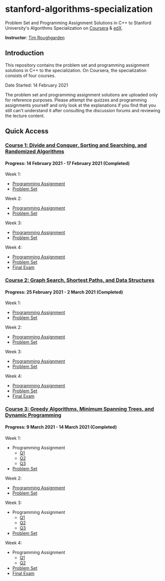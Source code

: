# stanford-algorithms-specialization
Problem Set and Programming Assignment Solutions in C++ to Stanford University's Algorithms Specialization on [Coursera](https://www.coursera.org/specializations/algorithms) &amp; [edX](https://www.edx.org/course/algorithms-design-and-analysis).

**Instructor**: [Tim Roughgarden](https://www.coursera.org/instructor/~768)

## Introduction
This repository contains the problem set and programming assignment solutions in C++ to the specialization. On Coursera, the specialization consists of four courses.

Date Started: 14 February 2021

The problem set and programming assignment solutions are uploaded only for reference purposes. Please attempt the quizzes and programming assignments yourself and only look at the explanations if you find that you still can't understand it after consulting the discussion forums and reviewing the lecture content.

## Quick Access
### [Course 1: Divide and Conquer, Sorting and Searching, and Randomized Algorithms](https://github.com/liuhh02/stanford-algorithms-specialization/tree/main/Course%201)
#### Progress: 14 February 2021 - 17 February 2021 (Completed)
Week 1:
* [Programming Assignment](https://github.com/liuhh02/stanford-algorithms-specialization/blob/main/Course%201/Week%201/assignment1.cpp)
* [Problem Set](https://github.com/liuhh02/stanford-algorithms-specialization/blob/main/Course%201/Week%201/Problem%20Set%201.png)

Week 2:
* [Programming Assignment](https://github.com/liuhh02/stanford-algorithms-specialization/blob/main/Course%201/Week%202/assignment2.cpp)
* [Problem Set](https://github.com/liuhh02/stanford-algorithms-specialization/blob/main/Course%201/Week%202/Problem%20Set%202.png)

Week 3:
* [Programming Assignment](https://github.com/liuhh02/stanford-algorithms-specialization/blob/main/Course%201/Week%203/assignment3.cpp)
* [Problem Set](https://github.com/liuhh02/stanford-algorithms-specialization/blob/main/Course%201/Week%203/Problem%20Set%203.png)

Week 4:
* [Programming Assignment](https://github.com/liuhh02/stanford-algorithms-specialization/blob/main/Course%201/Week%204/assignment4.cpp)
* [Problem Set](https://github.com/liuhh02/stanford-algorithms-specialization/blob/main/Course%201/Week%204/Problem%20Set%204.png)
* [Final Exam](https://github.com/liuhh02/stanford-algorithms-specialization/blob/main/Course%201/Week%204/Final%20Exam.png)

### [Course 2: Graph Search, Shortest Paths, and Data Structures](https://github.com/liuhh02/stanford-algorithms-specialization/tree/main/Course%202)
#### Progress: 25 February 2021 - 2 March 2021 (Completed)
Week 1:
* [Programming Assignment](https://github.com/liuhh02/stanford-algorithms-specialization/blob/main/Course%202/Week%201/assignment1.cpp)
* [Problem Set](https://github.com/liuhh02/stanford-algorithms-specialization/blob/main/Course%202/Week%201/Problem%20Set%201.png)

Week 2:
* [Programming Assignment](https://github.com/liuhh02/stanford-algorithms-specialization/blob/main/Course%202/Week%202/assignment2.cpp)
* [Problem Set](https://github.com/liuhh02/stanford-algorithms-specialization/blob/main/Course%202/Week%202/Problem%20Set%202.png)

Week 3:
* [Programming Assignment](https://github.com/liuhh02/stanford-algorithms-specialization/blob/main/Course%202/Week%203/assignment3.cpp)
* [Problem Set](https://github.com/liuhh02/stanford-algorithms-specialization/blob/main/Course%202/Week%203/Problem%20Set%203.png)

Week 4:
* [Programming Assignment](https://github.com/liuhh02/stanford-algorithms-specialization/blob/main/Course%202/Week%204/assignment4.cpp)
* [Problem Set](https://github.com/liuhh02/stanford-algorithms-specialization/blob/main/Course%202/Week%204/Problem%20Set%204.png)
* [Final Exam](https://github.com/liuhh02/stanford-algorithms-specialization/blob/main/Course%202/Week%204/Final%20Exam.png)

### [Course 3: Greedy Algorithms, Minimum Spanning Trees, and Dynamic Programming](https://github.com/liuhh02/stanford-algorithms-specialization/tree/main/Course%203/Week%201)
#### Progress: 9 March 2021 - 14 March 2021 (Completed)
Week 1:
* Programming Assignment
    * [Q1](https://github.com/liuhh02/stanford-algorithms-specialization/blob/main/Course%203/Week%201/assignment1_q1.cpp)
    * [Q2](https://github.com/liuhh02/stanford-algorithms-specialization/blob/main/Course%203/Week%201/assignment1_q2.cpp)
    * [Q3](https://github.com/liuhh02/stanford-algorithms-specialization/blob/main/Course%203/Week%201/assignment1_q3.cpp)
* [Problem Set](https://github.com/liuhh02/stanford-algorithms-specialization/blob/main/Course%203/Week%201/Problem%20Set%201.png)

Week 2:
* [Programming Assignment](https://github.com/liuhh02/stanford-algorithms-specialization/blob/main/Course%203/Week%202/assignment2_q1.cpp)
* [Problem Set](https://github.com/liuhh02/stanford-algorithms-specialization/blob/main/Course%203/Week%202/Problem%20Set%202.png)

Week 3:
* Programming Assignment
    * [Q1](https://github.com/liuhh02/stanford-algorithms-specialization/blob/main/Course%203/Week%203/assignment3_q1q2.cpp)
    * [Q2](https://github.com/liuhh02/stanford-algorithms-specialization/blob/main/Course%203/Week%203/assignment3_q1q2.cpp)
    * [Q3](https://github.com/liuhh02/stanford-algorithms-specialization/blob/main/Course%203/Week%203/assignment3_q3.cpp)
* [Problem Set](https://github.com/liuhh02/stanford-algorithms-specialization/blob/main/Course%203/Week%203/Problem%20Set%203.png)

Week 4:
* Programming Assignment
    * [Q1](https://github.com/liuhh02/stanford-algorithms-specialization/blob/main/Course%203/Week%204/assignment4_q1.cpp)
    * [Q2](https://github.com/liuhh02/stanford-algorithms-specialization/blob/main/Course%203/Week%204/assignment4_q2.cpp)
* [Problem Set](https://github.com/liuhh02/stanford-algorithms-specialization/blob/main/Course%203/Week%204/Problem%20Set%204.png)
* [Final Exam](https://github.com/liuhh02/stanford-algorithms-specialization/blob/main/Course%203/Week%204/Final%20Exam.png)
